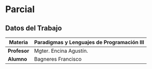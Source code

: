 # Parcial


## Datos del Trabajo 
| **Materia**  |Paradigmas y Lenguajes de Programación III| 
|--------------|------------------------------------------|  
| **Profesor** | Mgter. Encina Agustín.                   |   
| **Alumno**   | Bagneres Francisco                       |  
